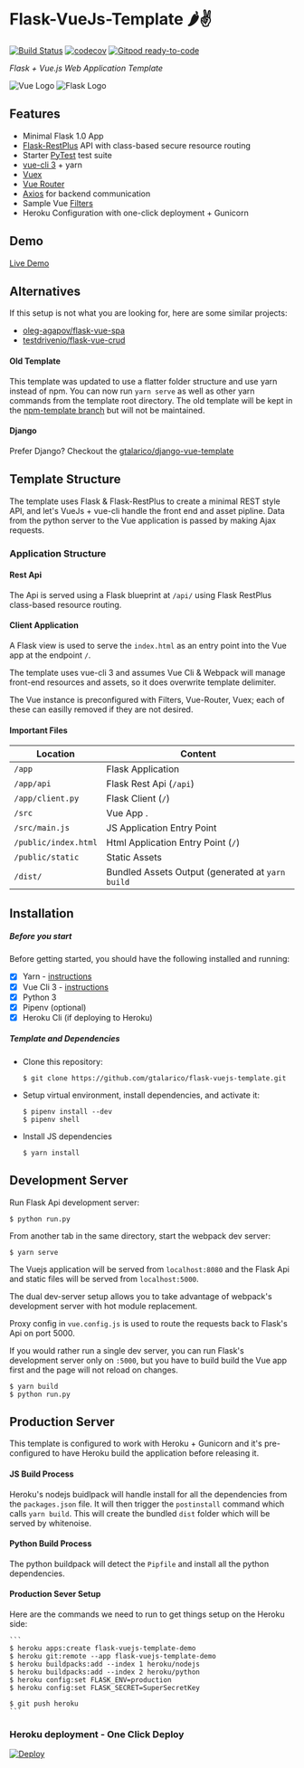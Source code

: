 # Flask-VueJs-Template 🌶️✌

[![Build Status](https://travis-ci.org/truekonrads/flask-vuejs-template.svg?branch=master)](https://travis-ci.org/gtalarico/flask-vuejs-template)
[![codecov](https://codecov.io/gh/truekonrads/flask-vuejs-template/branch/master/graph/badge.svg)](https://codecov.io/gh/gtalarico/flask-vuejs-template)
[![Gitpod ready-to-code](https://img.shields.io/badge/Gitpod-ready--to--code-blue?logo=gitpod)](https://gitpod.io/#https://github.com/truekonrads/flask-vuejs-template)

_Flask + Vue.js Web Application Template_

![Vue Logo](/docs/vue-logo.png "Vue Logo") ![Flask Logo](/docs/flask-logo.png "Flask Logo")

## Features
* Minimal Flask 1.0 App
* [Flask-RestPlus](http://flask-restplus.readthedocs.io) API with class-based secure resource routing
* Starter [PyTest](http://pytest.org) test suite
* [vue-cli 3](https://github.com/vuejs/vue-cli/blob/dev/docs/README.md) + yarn
* [Vuex](https://vuex.vuejs.org/)
* [Vue Router](https://router.vuejs.org/)
* [Axios](https://github.com/axios/axios/) for backend communication
* Sample Vue [Filters](https://vuejs.org/v2/guide/filters.html)
* Heroku Configuration with one-click deployment + Gunicorn

## Demo
[Live Demo](https://flask-vuejs-template.herokuapp.com/#/api)

## Alternatives

If this setup is not what you are looking for, here are some similar projects:

* [oleg-agapov/flask-vue-spa](https://github.com/oleg-agapov/flask-vue-spa)
* [testdrivenio/flask-vue-crud](https://github.com/testdrivenio/flask-vue-crud)

#### Old Template

This template was updated to use a flatter folder structure and use yarn instead of npm.
You can now run `yarn serve` as well as other yarn commands from the template root directory.
The old template will be kept in the [npm-template branch](https://github.com/gtalarico/flask-vuejs-template/tree/npm-template) but will not be maintained. 

#### Django

Prefer Django? Checkout the [gtalarico/django-vue-template](https://github.com/gtalarico/django-vue-template)

## Template Structure

The template uses Flask & Flask-RestPlus to create a minimal REST style API,
and let's VueJs + vue-cli handle the front end and asset pipline.
Data from the python server to the Vue application is passed by making Ajax requests.

### Application Structure

#### Rest Api

The Api is served using a Flask blueprint at `/api/` using Flask RestPlus class-based
resource routing.

#### Client Application

A Flask view is used to serve the `index.html` as an entry point into the Vue app at the endpoint `/`.

The template uses vue-cli 3 and assumes Vue Cli & Webpack will manage front-end resources and assets, so it does overwrite template delimiter.

The Vue instance is preconfigured with Filters, Vue-Router, Vuex; each of these can easilly removed if they are not desired.

#### Important Files

| Location             |  Content                                   |
|----------------------|--------------------------------------------|
| `/app`               | Flask Application                          |
| `/app/api`           | Flask Rest Api (`/api`)                    |
| `/app/client.py`     | Flask Client (`/`)                         |
| `/src`               | Vue App .                                  |
| `/src/main.js`       | JS Application Entry Point                 |
| `/public/index.html` | Html Application Entry Point (`/`)         |
| `/public/static`     | Static Assets                              |
| `/dist/`             | Bundled Assets Output (generated at `yarn build` |


## Installation

##### Before you start

Before getting started, you should have the following installed and running:

- [X] Yarn - [instructions](https://yarnpkg.com/en/docs/install#mac-stable)
- [X] Vue Cli 3 - [instructions](https://cli.vuejs.org/guide/installation.html)
- [X] Python 3
- [X] Pipenv (optional)
- [X] Heroku Cli (if deploying to Heroku)

##### Template and Dependencies

* Clone this repository:

	```
	$ git clone https://github.com/gtalarico/flask-vuejs-template.git
	```

* Setup virtual environment, install dependencies, and activate it:

	```
	$ pipenv install --dev
	$ pipenv shell
	```

* Install JS dependencies

	```
	$ yarn install
	```


## Development Server

Run Flask Api development server:

```
$ python run.py
```

From another tab in the same directory, start the webpack dev server:

```
$ yarn serve
```

The Vuejs application will be served from `localhost:8080` and the Flask Api
and static files will be served from `localhost:5000`.

The dual dev-server setup allows you to take advantage of
webpack's development server with hot module replacement.

Proxy config in `vue.config.js` is used to route the requests
back to Flask's Api on port 5000.

If you would rather run a single dev server, you can run Flask's
development server only on `:5000`, but you have to build build the Vue app first
and the page will not reload on changes.

```
$ yarn build
$ python run.py
```


## Production Server

This template is configured to work with Heroku + Gunicorn and it's pre-configured
to have Heroku build the application before releasing it.

#### JS Build Process

Heroku's nodejs buidlpack will handle install for all the dependencies from the `packages.json` file.
It will then trigger the `postinstall` command which calls `yarn build`.
This will create the bundled `dist` folder which will be served by whitenoise.

#### Python Build Process

The python buildpack will detect the `Pipfile` and install all the python dependencies.

#### Production Sever Setup

Here are the commands we need to run to get things setup on the Heroku side:

	```
	$ heroku apps:create flask-vuejs-template-demo
	$ heroku git:remote --app flask-vuejs-template-demo
	$ heroku buildpacks:add --index 1 heroku/nodejs
	$ heroku buildpacks:add --index 2 heroku/python
	$ heroku config:set FLASK_ENV=production
	$ heroku config:set FLASK_SECRET=SuperSecretKey

	$ git push heroku
	```

### Heroku deployment - One Click Deploy

[![Deploy](https://www.herokucdn.com/deploy/button.svg)](https://heroku.com/deploy?template=https://github.com/gtalarico/flask-vuejs-template)
